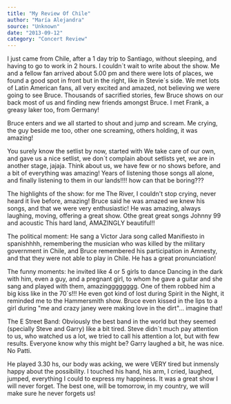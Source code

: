 ```yaml
---
title: "My Review Of Chile"
author: "María Alejandra"
source: "Unknown"
date: "2013-09-12"
category: "Concert Review"
---
```


I just came from Chile, after a 1 day trip to Santiago, without sleeping, and having to go to work in 2 hours. I couldn´t wait to write about the show. Me and a fellow fan arrived about 5.00 pm and there were lots of places, we found a good spot in front but in the right, like in Stevie´s side. We met lots of Latin American fans, all very excited and amazed, not believing we were going to see Bruce. Thousands of sacrified stories, few Bruce shows on our back most of us and finding new friends amongst Bruce. I met Frank, a greasy laker too, from Germany!

Bruce enters and we all started to shout and jump and scream. Me crying, the guy beside me too, other one screaming, others holding, it was amazing!

You surely know the setlist by now, started with We take care of our own, and gave us a nice setlist, we don´t complain about setlists yet, we are in another stage, jajaja. Think about us, we have few or no shows before, and a bit of everything was amazing! Years of listening those songs all alone, and finally listening to them in our lands!!!! how can that be boring???

The highlights of the show: for me The River, I couldn't stop crying, never heard it live before, amazing! Bruce said he was amazed we knew his songs, and that we were very enthusiastic! He was amazing, always laughing, moving, offering a great show. Othe great great songs Johnny 99 and acoustic This hard land, AMAZINGLY beautiful!!

The political moment: He sang a Victor Jara song called Manifiesto in spanishhhh, remembering the musician who was killed by the military government in Chile, and Bruce remembered his participation in Amnesty, and that they were not able to play in Chile. He has a great pronunciation!

The funny moments: he invited like 4 or 5 girls to dance Dancing in the dark with him, even a guy, and a pregnant girl, to whom he gave a guitar and she sang and played with them, amazingggggggg. One of them robbed him a big kiss like in the 70`s!!! He even got kind of lost during Spirit in the Night, it reminded me to the Hammersmith show. Bruce even kissed in the lips to a girl during "me and crazy janey were making love in the dirt"... imagine that!

The E Street Band: Obviously the best band in the world but they seemed (specially Steve and Garry) like a bit tired. Steve didn`t much pay attention to us, who watched us a lot, we tried to call his attention a lot, but with few results. Everyone know why this might be? Garry laughed a bit, he was nice. No Patti.

He played 3.30 hs, our body was acking, we were VERY tired but inmensly happy about the possibility. I touched his hand, his arm, I cried, laughed, jumped, everything I could to express my happiness. It was a great show I will never forget. The best one, will be tomorrow, in my country, we will make sure he never forgets us!